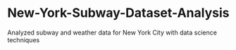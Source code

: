 # New-York-Subway-Dataset-Analysis
Analyzed subway and weather data for New York City with data science techniques
